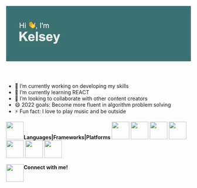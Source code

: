 <header>
<img src = "https://github.com/kelseyn12/kelseyn12/blob/master/header.png?raw=true">
  </header>




- 🔭 I’m currently working on developing my skills
- 🌱 I’m currently learning REACT
- 👯 I’m looking to collaborate with other content creators
- 😄 2022 goals: Become more fluent in algorithm problem solving
- ⚡ Fun fact: I love to play music and be outside

**Languages|Frameworks|Platforms**
<img src="https://cdn.jsdelivr.net/gh/devicons/devicon/icons/javascript/javascript-original.svg" align="left" height="48" width="48" ></a>
<img src="https://cdn.jsdelivr.net/gh/devicons/devicon/icons/html5/html5-original.svg" height="48" width="48" />
<img src="https://cdn.jsdelivr.net/gh/devicons/devicon/icons/css3/css3-original.svg" height="48" width="48"/>
<img src="https://cdn.jsdelivr.net/gh/devicons/devicon/icons/nodejs/nodejs-original.svg" height="48" width="48" />
<img src="https://cdn.jsdelivr.net/gh/devicons/devicon/icons/mongodb/mongodb-original.svg" height="48" width="48" />
<img src="https://cdn.jsdelivr.net/gh/devicons/devicon/icons/express/express-original.svg" height="48" width="48" />
<img src="https://cdn.jsdelivr.net/gh/devicons/devicon/icons/heroku/heroku-original.svg" height="48" width="48"/>
<img src="https://cdn.jsdelivr.net/gh/devicons/devicon/icons/jquery/jquery-original.svg" height="48" width="48" />

**Connect with me!**
<a href="https://www.linkedin.com/in/kelseynocek12/"><img src="https://user-images.githubusercontent.com/94858532/149824930-143d9aae-5eb8-4c1d-903b-319d0d589e22.png" align="left" height="48" width="48" ></a>
